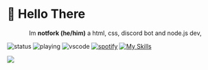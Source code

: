 # 👋 Hello There
<p align="center">
Im <b>notfork (he/him)</b> a html, css, discord bot and node.js dev,
  
</p>

![status](https://api.statusbadges.me/badge/status/766770928297181245?style=for-the-badge)
![playing](https://api.statusbadges.me/badge/playing/766770928297181245?style=for-the-badge)
![vscode](https://api.statusbadges.me/badge/vscode/766770928297181245?style=for-the-badge)
[![spotify](https://api.statusbadges.me/badge/spotify/766770928297181245?style=for-the-badge)](https://api.statusbadges.me/openspotify/766770928297181245)
[![My Skills](https://skillicons.dev/icons?i=html,css,bots,nodejs,md)](https://skillicons.dev)

<p>
<a href="https://github-readme-stats.vercel.app/api?username=notforkdev)](https://github.com/anuraghazra/github-readme-stats">
  <img src="https://github-readme-stats.vercel.app/api?username=notforkdev" />
</a>
</p>
